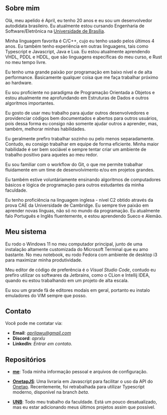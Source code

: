 ## Sobre mim

Olá, meu apelido é April, eu tenho 20 anos e eu sou um desenvolvedor autodidata brasileiro. Eu atualmente estou cursando Engenharia de Software/Eletrônica na [Universidade de Brasília](https://www.unb.br).

Minha linguagem favorita é C/C++, cujo eu tenho usado pelos últimos 4 anos. Eu também tenho experiência em outras linguagens, tais como Typescript e Javascript, Java e Lua. Eu estou atualmente aprendendo VHDL, PDDL e HDDL, que são linguagens específicas do meu curso, e Rust no meu tempo livre.

Eu tenho uma grande paixão por programação em baixo nível e de alta performance. Basicamente qualquer coisa que me faça trabalhar próximo ao hardware.

Eu sou proficiente no paradigma de Programação Orientada a Objetos e estou atualmente me aprofundando em Estruturas de Dados e outros algoritmos importantes.

Eu gosto de usar meu trabalho para ajudar outros desenvolvedores e providenciar códigos bem documentados e abertos para outros usuários, pois dessa forma eu consigo não somente ajudar outros a aprender, mas, também, melhorar minhas habilidades.

Eu geralmente prefiro trabalhar sozinho ou pelo menos separadamente. Contudo, eu consigo trabalhar em equipe de forma eficiente. Minha maior habilidade é ser bem sociável e sempre tentar criar um ambiente de trabalho positivo para aqueles ao meu redor.

Eu sou familiar com o workflow do Git, o que me permite trabalhar fluidamente em um time de desenvolvimento e/ou em projetos grandes.

Eu também estive voluntáriamente ensinando algoritmos de computadores básicos e lógica de programação para outros estudantes da minha faculdade.

Eu tenho proficiência na linguagem inglesa - nível C2 obtido através da prova CAE da Universidade de Cambridge. Eu sempre tive paixão em aprender novas línguas, não só no mundo da programação. Eu atualmente falo Português e Inglês fluentemente, e estou aprendendo Sueco e Alemão.

## Meu sistema

Eu rodo o Windows 11 no meu computador principal, junto de uma instalação altamente customizada do Microsoft Terminal que eu amo bastante. No meu notebook, eu rodo Fedora com ambiente de desktop i3 para maximizar minha produtividade.

Meu editor de código de preferência é o _Visual Studio Code_, contudo eu prefiro utilizar os softwares da Jetbrains, como o CLion e Intellij IDEA, quando eu estou trabalhando em um projeto de alta escala.

Eu sou um grande fã de editores modais em geral, portanto eu instalo emuladores do VIM sempre que posso.

## Contato

Você pode me contatar via:

- **Email**: *aprilawu@gmail.com*
- **Discord**: _aprxlu_
- **LinkedIn**: _Entrar em contato._

## Repositórios

- **[me](https://github.com/aprxl/aprxl)**: Toda minha informação pessoal e arquivos de configuração.

- **[OnetapJS](https://github.com/aprxl/OnetapJS)**: Uma livraria em Javascript para facilitar o uso da API do [Onetap](https://www.onetap.com). Recentemente, foi retrabalhada para utilizar Typescript moderno, disponível na branch _beta_.

- **[UNB](https://github.com/aprxl/UNB)**: Todo meu trabalho da faculdade. Está um pouco desatualizado, mas eu estar adicionando meus últimos projetos assim que possível.
